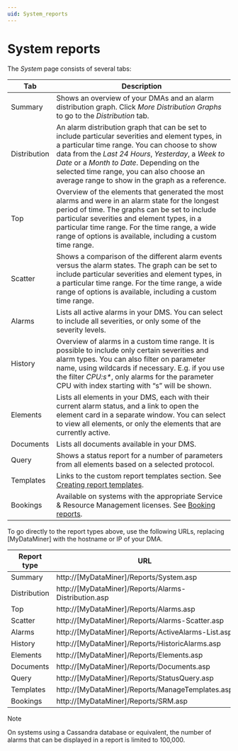 ```yaml
---
uid: System_reports
---
```


# System reports

The *System* page consists of several tabs:

| Tab | Description |
|--|--|
| Summary | Shows an overview of your DMAs and an alarm distribution graph. Click *More Distribution Graphs* to go to the *Distribution* tab. |
| Distribution | An alarm distribution graph that can be set to include particular severities and element types, in a particular time range. You can choose to show data from the *Last 24 Hours*, *Yesterday*, a *Week to Date* or a *Month to Date*. Depending on the selected time range, you can also choose an average range to show in the graph as a reference. |
| Top | Overview of the elements that generated the most alarms and were in an alarm state for the longest period of time. The graphs can be set to include particular severities and element types, in a particular time range. For the time range, a wide range of options is available, including a custom time range. |
| Scatter | Shows a comparison of the different alarm events versus the alarm states. The graph can be set to include particular severities and element types, in a particular time range. For the time range, a wide range of options is available, including a custom time range. |
| Alarms | Lists all active alarms in your DMS. You can select to include all severities, or only some of the severity levels. |
| History | Overview of alarms in a custom time range. It is possible to include only certain severities and alarm types. You can also filter on parameter name, using wildcards if necessary. E.g. if you use the filter *CPU:s\**, only alarms for the parameter CPU with index starting with “s” will be shown. |
| Elements | Lists all elements in your DMS, each with their current alarm status, and a link to open the element card in a separate window. You can select to view all elements, or only the elements that are currently active. |
| Documents | Lists all documents available in your DMS. |
| Query | Shows a status report for a number of parameters from all elements based on a selected protocol. |
| Templates | Links to the custom report templates section. See [Creating report templates](xref:Creating_report_templates). |
| Bookings | Available on systems with the appropriate Service & Resource Management licenses. See [Booking reports](xref:Booking_reports). |

To go directly to the report types above, use the following URLs, replacing \[MyDataMiner\] with the hostname or IP of your DMA.

| Report type  | URL                                                    |
|--------------|--------------------------------------------------------|
| Summary      | http://\[MyDataMiner\]/Reports/System.asp              |
| Distribution | http://\[MyDataMiner\]/Reports/Alarms-Distribution.asp |
| Top          | http://\[MyDataMiner\]/Reports/Alarms.asp              |
| Scatter      | http://\[MyDataMiner\]/Reports/Alarms-Scatter.asp      |
| Alarms       | http://\[MyDataMiner\]/Reports/ActiveAlarms-List.asp   |
| History      | http://\[MyDataMiner\]/Reports/HistoricAlarms.asp      |
| Elements     | http://\[MyDataMiner\]/Reports/Elements.asp            |
| Documents    | http://\[MyDataMiner\]/Reports/Documents.asp           |
| Query        | http://\[MyDataMiner\]/Reports/StatusQuery.asp         |
| Templates    | http://\[MyDataMiner\]/Reports/ManageTemplates.asp     |
| Bookings     | http://\[MyDataMiner\]/Reports/SRM.asp                 |

> [!NOTE]
> On systems using a Cassandra database or equivalent, the number of alarms that can be displayed in a report is limited to 100,000.
